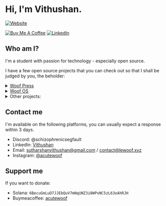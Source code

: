# Hi, I'm Vithushan.

[![Website](https://img.shields.io/badge/website-000000?style=for-the-badge&logo=About.me&logoColor=white)](https://lewoof.xyz)

[![Buy Me A Coffee](https://img.shields.io/badge/Buy_Me_A_Coffee-FFDD00?style=for-the-badge&logo=buy-me-a-coffee&logoColor=black)](https://buymeacoffee.com/acutewoof)
[![LinkedIn](https://img.shields.io/badge/LinkedIn-0077B5?style=for-the-badge&logo=linkedin&logoColor=white)](https://linkedin.com/in/vithushan-sutharsan-849b99243)


## Who am I?

I'm a student with passion for technology - especially open source.

I have a few open source projects that you can check out so that I shall be judged by you, the beholder:

<details>
    <summary><a href="https://press.lewoof.xyz">Woof Press</a></summary>

When I started learning Latin, I was unironically shocked by the fact that it was hard to find copies of old books that used the dead language. This project aims to overcome this issue by printing old books requested by you (the reader) with or without translation.

- [Site](https://press.lewoof.xyz)
- [Site source code](https://github.com/acutewoof/print-books-href)

</details>

<details>
    <summary><a href="https://os.lewoof.xyz">Woof OS</a></summary>

Woof OS is a simple respin of Arch Linux with a focus on simplicity and speed. The main focus was to recreate my personal setup (only applies to the Qtile edition) in a way that is easy for install and get up and running quickly. The distro is designed to be a daily driver for those who want a system close to Arch Linux without the hassle of setting up everything from scratch.

- [Site](https://os.lewoof.xyz)
- [Organisation](https://github.com/woof-os)

</details>

<details>
    <summary>Other projects:</summary>

- [Portfolio](https://lewoof.xyz)
- [Repositories](https://github.com/ACuteWoof?tab=repositories)

</details>

## Contact me

I'm available on the following platforms, you can usually expect a response within 3 days.

- Discord: @schizophrenicsegfault
- LinkedIn: [Vithushan](https://linkedin.com/in/vithushan-sutharsan-849b99243)
- Email: sutharshanvithushan@gmail.com / contact@lewoof.xyz
- Instagram: [@acutewoof](https://instagram.com/acutewoof)

## Support me

If you want to donate:

- Solana: `6BecuGmLuD7JJEbQuV7mNqUNZ3i8WPxNC5zL63oAhRJH`
- Buymeacoffee: [acutewoof](https://buymeacoffee.com/acutewoof)
